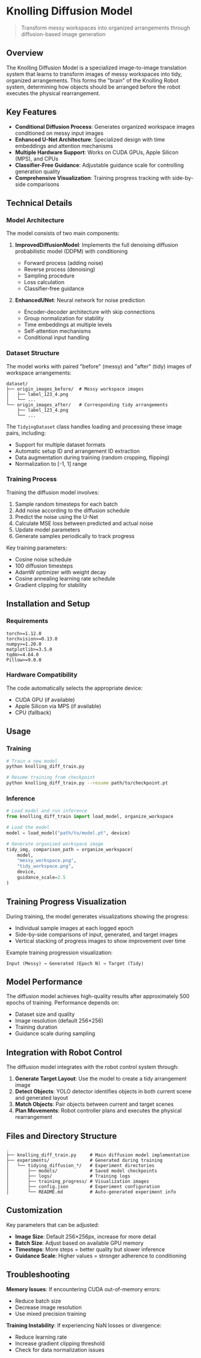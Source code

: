 # Knolling Diffusion Model

> Transform messy workspaces into organized arrangements through diffusion-based image generation

## Overview

The Knolling Diffusion Model is a specialized image-to-image translation system that learns to transform images of messy workspaces into tidy, organized arrangements. This forms the "brain" of the Knolling Robot system, determining how objects should be arranged before the robot executes the physical rearrangement.

## Key Features

- **Conditional Diffusion Process**: Generates organized workspace images conditioned on messy input images
- **Enhanced U-Net Architecture**: Specialized design with time embeddings and attention mechanisms
- **Multiple Hardware Support**: Works on CUDA GPUs, Apple Silicon (MPS), and CPUs
- **Classifier-Free Guidance**: Adjustable guidance scale for controlling generation quality
- **Comprehensive Visualization**: Training progress tracking with side-by-side comparisons

## Technical Details

### Model Architecture

The model consists of two main components:

1. **ImprovedDiffusionModel**: Implements the full denoising diffusion probabilistic model (DDPM) with conditioning
   - Forward process (adding noise)
   - Reverse process (denoising)
   - Sampling procedure
   - Loss calculation
   - Classifier-free guidance

2. **EnhancedUNet**: Neural network for noise prediction
   - Encoder-decoder architecture with skip connections
   - Group normalization for stability
   - Time embeddings at multiple levels
   - Self-attention mechanisms
   - Conditional input handling

### Dataset Structure

The model works with paired "before" (messy) and "after" (tidy) images of workspace arrangements:

```
dataset/
├── origin_images_before/  # Messy workspace images
│   ├── label_123_4.png
│   └── ...
└── origin_images_after/   # Corresponding tidy arrangements
    ├── label_123_4.png
    └── ...
```

The `TidyingDataset` class handles loading and processing these image pairs, including:
- Support for multiple dataset formats
- Automatic setup ID and arrangement ID extraction
- Data augmentation during training (random cropping, flipping)
- Normalization to [-1, 1] range

### Training Process

Training the diffusion model involves:

1. Sample random timesteps for each batch
2. Add noise according to the diffusion schedule
3. Predict the noise using the U-Net
4. Calculate MSE loss between predicted and actual noise
5. Update model parameters
6. Generate samples periodically to track progress

Key training parameters:
- Cosine noise schedule
- 100 diffusion timesteps
- AdamW optimizer with weight decay
- Cosine annealing learning rate schedule
- Gradient clipping for stability

## Installation and Setup

### Requirements

```
torch>=1.12.0
torchvision>=0.13.0
numpy>=1.20.0
matplotlib>=3.5.0
tqdm>=4.64.0
Pillow>=9.0.0
```

### Hardware Compatibility

The code automatically selects the appropriate device:
- CUDA GPU (if available)
- Apple Silicon via MPS (if available)
- CPU (fallback)

## Usage

### Training

```bash
# Train a new model
python knolling_diff_train.py

# Resume training from checkpoint
python knolling_diff_train.py --resume path/to/checkpoint.pt
```

### Inference

```python
# Load model and run inference
from knolling_diff_train import load_model, organize_workspace

# Load the model
model = load_model("path/to/model.pt", device)

# Generate organized workspace image
tidy_img, comparison_path = organize_workspace(
    model, 
    "messy_workspace.png", 
    "tidy_workspace.png", 
    device,
    guidance_scale=2.5
)
```

## Training Progress Visualization

During training, the model generates visualizations showing the progress:

- Individual sample images at each logged epoch
- Side-by-side comparisons of input, generated, and target images
- Vertical stacking of progress images to show improvement over time

Example training progression visualization:

```
Input (Messy) → Generated (Epoch N) → Target (Tidy)
```

## Model Performance

The diffusion model achieves high-quality results after approximately 500 epochs of training. Performance depends on:

- Dataset size and quality
- Image resolution (default 256×256)
- Training duration
- Guidance scale during sampling

## Integration with Robot Control

The diffusion model integrates with the robot control system through:

1. **Generate Target Layout**: Use the model to create a tidy arrangement image
2. **Detect Objects**: YOLO detector identifies objects in both current scene and generated layout
3. **Match Objects**: Pair objects between current and target scenes
4. **Plan Movements**: Robot controller plans and executes the physical rearrangement

## Files and Directory Structure

```
.
├── knolling_diff_train.py     # Main diffusion model implementation
├── experiments/               # Generated during training
│   └── tidying_diffusion_*/   # Experiment directories
│       ├── models/            # Saved model checkpoints
│       ├── logs/              # Training logs
│       ├── training_progress/ # Visualization images
│       ├── config.json        # Experiment configuration
│       └── README.md          # Auto-generated experiment info
```

## Customization

Key parameters that can be adjusted:

- **Image Size**: Default 256×256px, increase for more detail
- **Batch Size**: Adjust based on available GPU memory
- **Timesteps**: More steps = better quality but slower inference
- **Guidance Scale**: Higher values = stronger adherence to conditioning

## Troubleshooting

**Memory Issues**: If encountering CUDA out-of-memory errors:
- Reduce batch size
- Decrease image resolution
- Use mixed precision training

**Training Instability**: If experiencing NaN losses or divergence:
- Reduce learning rate
- Increase gradient clipping threshold
- Check for data normalization issues